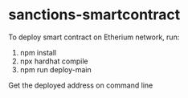 # sanctions-smartcontract

To deploy smart contract on Etherium network, run:
1. npm install
2. npx hardhat compile
3. npm run deploy-main

Get the deployed address on command line
